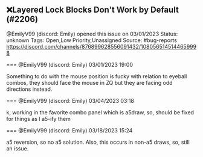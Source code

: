 ## ❌Layered Lock Blocks Don't Work by Default (#2206)
@EmilyV99 (discord: Emily) opened this issue on 03/01/2023
Status: unknown
Tags: Open,Low Priority,Unassigned
Source: #bug-reports https://discord.com/channels/876899628556091432/1080565145144659998


=== @EmilyV99 (discord: Emily) 03/01/2023 19:00

Something to do with the mouse position is fucky with relation to eyeball combos, they should face the mouse in ZQ but they are facing odd directions instead.

=== @EmilyV99 (discord: Emily) 03/04/2023 03:18

k, working in the favorite combo panel which is a5draw, so, should be fixed for things as I a5-ify them

=== @EmilyV99 (discord: Emily) 03/18/2023 15:24

a5 reversion, so no a5 solution. Also, this occurs in non-a5 draws, so, still an issue.

